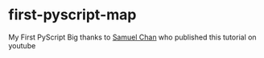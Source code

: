 # first-pyscript-map
My First PyScript
Big thanks to <a href="https://github.com/onlyphantom">Samuel Chan</a> who published this tutorial on youtube
